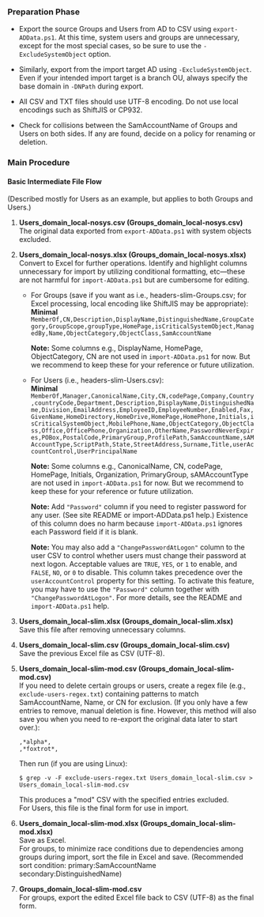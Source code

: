 ### Preparation Phase

- Export the source Groups and Users from AD to CSV using `export-ADData.ps1`. At this time, system users and groups are unnecessary, except for the most special cases, so be sure to use the `-ExcludeSystemObject` option.

- Similarly, export from the import target AD using `-ExcludeSystemObject`. Even if your intended import target is a branch OU, always specify the base domain in `-DNPath` during export.

- All CSV and TXT files should use UTF-8 encoding. Do not use local encodings such as ShiftJIS or CP932.

- Check for collisions between the SamAccountName of Groups and Users on both sides. If any are found, decide on a policy for renaming or deletion.


### Main Procedure

#### Basic Intermediate File Flow
(Described mostly for Users as an example, but applies to both Groups and Users.)

1. **Users_domain_local-nosys.csv (Groups_domain_local-nosys.csv)**  
   The original data exported from `export-ADData.ps1` with system objects excluded.

2. **Users_domain_local-nosys.xlsx (Groups_domain_local-nosys.xlsx)**  
   Convert to Excel for further operations. Identify and highlight columns unnecessary for import by utilizing conditional formatting, etc—these are not harmful for `import-ADData.ps1` but are cumbersome for editing.

   - For Groups (save if you want as i.e., headers-slim-Groups.csv; for Excel processing, local encoding like ShiftJIS may be appropriate):  
     **Minimal**  
     `MemberOf,CN,Description,DisplayName,DistinguishedName,GroupCategory,GroupScope,groupType,HomePage,isCriticalSystemObject,ManagedBy,Name,ObjectCategory,ObjectClass,SamAccountName`  

     **Note:** Some columns e.g., DisplayName, HomePage, ObjectCategory, CN are not used in `import-ADData.ps1` for now. But we recommend to keep these for your reference or future utilization.

   - For Users (i.e., headers-slim-Users.csv):  
     **Minimal**  
     `MemberOf,Manager,CanonicalName,City,CN,codePage,Company,Country,countryCode,Department,Description,DisplayName,DistinguishedName,Division,EmailAddress,EmployeeID,EmployeeNumber,Enabled,Fax,GivenName,HomeDirectory,HomeDrive,HomePage,HomePhone,Initials,isCriticalSystemObject,MobilePhone,Name,ObjectCategory,ObjectClass,Office,OfficePhone,Organization,OtherName,PasswordNeverExpires,POBox,PostalCode,PrimaryGroup,ProfilePath,SamAccountName,sAMAccountType,ScriptPath,State,StreetAddress,Surname,Title,userAccountControl,UserPrincipalName`  

     **Note:** Some columns e.g., CanonicalName, CN, codePage, HomePage, Initials, Organization, PrimaryGroup, sAMAccountType are not used in `import-ADData.ps1` for now. But we recommend to keep these for your reference or future utilization.

     **Note:** Add `"Password"` column if you need to register password for any user. (See site README or import-ADData.ps1 help.) Existence of this column does no harm because `import-ADData.ps1` ignores each Password field if it is blank.

     **Note:** You may also add a `"ChangePasswordAtLogon"` column to the user CSV to control whether users must change their password at next logon. Acceptable values are `TRUE`, `YES`, or `1` to enable, and `FALSE`, `NO`, or `0` to disable. This column takes precedence over the `userAccountControl` property for this setting. To activate this feature, you may have to use the `"Password"` column together with `"ChangePasswordAtLogon"`. For more details, see the README and `import-ADData.ps1` help.

3. **Users_domain_local-slim.xlsx (Groups_domain_local-slim.xlsx)**  
   Save this file after removing unnecessary columns.

4. **Users_domain_local-slim.csv (Groups_domain_local-slim.csv)**  
   Save the previous Excel file as CSV (UTF-8).

5. **Users_domain_local-slim-mod.csv (Groups_domain_local-slim-mod.csv)**  
   If you need to delete certain groups or users, create a regex file (e.g., `exclude-users-regex.txt`) containing patterns to match SamAccountName, Name, or CN for exclusion. (If you only have a few entries to remove, manual deletion is fine. However, this method will also save you when you need to re-export the original data later to start over.):  
   ```
   ,*alpha*,
   ,*foxtrot*,
   ```
   Then run (if you are using Linux):  
   ```
   $ grep -v -F exclude-users-regex.txt Users_domain_local-slim.csv > Users_domain_local-slim-mod.csv
   ```
   This produces a "mod" CSV with the specified entries excluded.  
   For Users, this file is the final form for use in import.

6. **Users_domain_local-slim-mod.xlsx (Groups_domain_local-slim-mod.xlsx)**  
   Save as Excel.  
   For groups, to minimize race conditions due to dependencies among groups during import, sort the file in Excel and save. (Recommended sort condition: primary:SamAccountName secondary:DistinguishedName)

7. **Groups_domain_local-slim-mod.csv**  
   For groups, export the edited Excel file back to CSV (UTF-8) as the final form.
